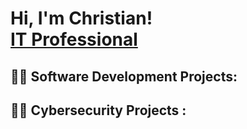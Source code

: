 <h1>Hi, I'm Christian! <br/> <a href="https://www.credly.com/users/christian-fennell.ca566cc1">IT Professional</a> </h1>

<h2>👨‍💻 Software Development Projects:</h2>

<h2>👨‍💻 Cybersecurity Projects :</h2>






